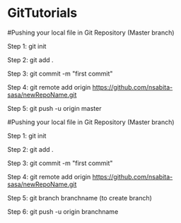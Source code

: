 # GitTutorials

#Pushing your local file in Git Repository (Master branch)

Step 1: git init

Step 2: git add . 

Step 3: git commit -m "first commit"

Step 4: git remote add origin https://github.com/nsabita-sasa/newRepoName.git

Step 5: git push -u origin master


#Pushing your local file in Git Repository (Master branch)

Step 1: git init

Step 2: git add . 

Step 3: git commit -m "first commit"

Step 4: git remote add origin https://github.com/nsabita-sasa/newRepoName.git

Step 5: git branch branchname (to create branch)

Step 6: git push -u origin branchname


